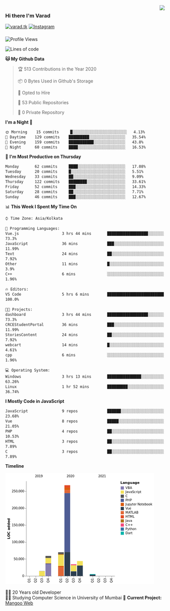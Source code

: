 <img align='right' src="https://github-readme-stats.vercel.app/api?username=varadp2000&show_icons=true">

### Hi there I'm Varad

[![varad.tk](https://img.shields.io/static/v1?label=varad.tk&message=%20&color=yellow&logo=&style=flat-square&logoColor=white)](https://varad.tk/)
[![Instagram](https://img.shields.io/static/v1?label=Instagram&message=%20&color=orange&logo=Instagram&style=flat-square&logoColor=white)](https://www.instagram.com/varad.r.p/)

###
###
###

<!--START_SECTION:waka-->
![Profile Views](http://img.shields.io/badge/Profile%20Views-78-blue)

![Lines of code](https://img.shields.io/badge/From%20Hello%20World%20I%27ve%20Written-875811%20lines%20of%20code-blue)

**🐱 My Github Data** 

> 🏆 513 Contributions in the Year 2020
 > 
> 📦 0 Bytes Used in Github's Storage 
 > 
> 💼 Opted to Hire
 > 
> 📜 53 Public Repositories
 > 
> 🔑 0 Private Repository 
 > 
**I'm a Night 🦉** 

```text
🌞 Morning    15 commits     █░░░░░░░░░░░░░░░░░░░░░░░░   4.13% 
🌆 Daytime    129 commits    █████████░░░░░░░░░░░░░░░░   35.54% 
🌃 Evening    159 commits    ███████████░░░░░░░░░░░░░░   43.8% 
🌙 Night      60 commits     ████░░░░░░░░░░░░░░░░░░░░░   16.53%

```
📅 **I'm Most Productive on Thursday** 

```text
Monday       62 commits     ████░░░░░░░░░░░░░░░░░░░░░   17.08% 
Tuesday      20 commits     █░░░░░░░░░░░░░░░░░░░░░░░░   5.51% 
Wednesday    33 commits     ██░░░░░░░░░░░░░░░░░░░░░░░   9.09% 
Thursday     122 commits    ████████░░░░░░░░░░░░░░░░░   33.61% 
Friday       52 commits     ███░░░░░░░░░░░░░░░░░░░░░░   14.33% 
Saturday     28 commits     ██░░░░░░░░░░░░░░░░░░░░░░░   7.71% 
Sunday       46 commits     ███░░░░░░░░░░░░░░░░░░░░░░   12.67%

```


📊 **This Week I Spent My Time On** 

```text
⌚︎ Time Zone: Asia/Kolkata

💬 Programming Languages: 
Vue.js                   3 hrs 44 mins       ██████████████████░░░░░░░   73.3% 
JavaScript               36 mins             ███░░░░░░░░░░░░░░░░░░░░░░   11.99% 
Text                     24 mins             ██░░░░░░░░░░░░░░░░░░░░░░░   7.92% 
Other                    11 mins             █░░░░░░░░░░░░░░░░░░░░░░░░   3.9% 
C++                      6 mins              ░░░░░░░░░░░░░░░░░░░░░░░░░   1.96%

🔥 Editors: 
VS Code                  5 hrs 6 mins        █████████████████████████   100.0%

🐱‍💻 Projects: 
dashboard                3 hrs 44 mins       ██████████████████░░░░░░░   73.3% 
CRCEStudentPortal        36 mins             ███░░░░░░░░░░░░░░░░░░░░░░   11.99% 
StoriesContent           24 mins             ██░░░░░░░░░░░░░░░░░░░░░░░   7.92% 
webcart                  14 mins             █░░░░░░░░░░░░░░░░░░░░░░░░   4.61% 
cpp                      6 mins              ░░░░░░░░░░░░░░░░░░░░░░░░░   1.96%

💻 Operating System: 
Windows                  3 hrs 13 mins       ███████████████░░░░░░░░░░   63.26% 
Linux                    1 hr 52 mins        █████████░░░░░░░░░░░░░░░░   36.74%

```

**I Mostly Code in JavaScript** 

```text
JavaScript               9 repos             ██████░░░░░░░░░░░░░░░░░░░   23.68% 
Vue                      8 repos             █████░░░░░░░░░░░░░░░░░░░░   21.05% 
PHP                      4 repos             ██░░░░░░░░░░░░░░░░░░░░░░░   10.53% 
HTML                     3 repos             ██░░░░░░░░░░░░░░░░░░░░░░░   7.89% 
C                        3 repos             ██░░░░░░░░░░░░░░░░░░░░░░░   7.89%

```


**Timeline**

![Chart not found](https://github.com/varadp2000/varadp2000/blob/master/charts/bar_graph.png) 


<!--END_SECTION:waka-->


👨‍💻 20 Years old Developer  
👨‍🎓 Studying Computer Science in University of Mumbai
🚧 **Current Project:** [Mangoo Web](https://github.com/varadp2000/mongoo-web)
